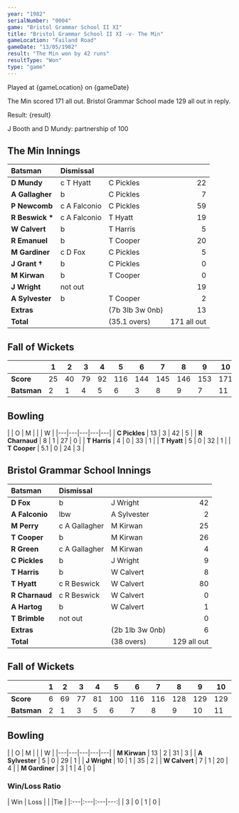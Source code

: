 ```yaml
---
year: "1982"
serialNumber: "0004"
game: "Bristol Grammar School II XI"
title: "Bristol Grammar School II XI -v- The Min"
gameLocation: "Failand Road"
gameDate: "13/05/1982"
result: "The Min won by 42 runs" 
resultType: "Won" 
type: "game"
---
```


Played at {gameLocation} on {gameDate} 

The Min scored 171 all out. Bristol Grammar School made 129 all out in reply.        

Result: {result}

J Booth and D Mundy: partnership of 100
 
## The Min Innings

| Batsman | Dismissal |  |  |
|:---|:---|---|---:|
| **D Mundy** | c T Hyatt | C Pickles | 22 |
| **A Gallagher** | b | C Pickles | 7 |
| **P Newcomb** | c A Falconio | C Pickles | 59 |
| **R Beswick &#42;** | c A Falconio | T Hyatt | 19 |
| **W Calvert** | b | T Harris | 5 |
| **R Emanuel** | b | T Cooper | 20 |
| **M Gardiner** | c D Fox | C Pickles | 5 |
| **J Grant &#8224;** | b | C Pickles | 0 |
| **M Kirwan** | b | T Cooper | 0 |
| **J Wright** | not out | | 19 |
| **A Sylvester** | b | T Cooper | 2 |
| **Extras** | | (7b 3lb 3w 0nb) | 13 |
| **Total** | | (35.1 overs) | 171 all out |

## Fall of Wickets

| | 1 | 2 | 3 | 4 | 5 | 6 | 7 | 8 | 9 | 10 |
|---|---|---|---|---|---|---|---|---|---|---|
| **Score** | 25 | 40 | 79 | 92 | 116 | 144 | 145 | 146 | 153 | 171 |
| **Batsman** | 2 | 1 | 4 | 5 | 6 | 3 | 8 | 9 | 7 | 11 |

## Bowling

| | O | M |  |  | W |
|---|---|---|---|---|
| **C Pickles** | 13 | 3 | 42 | 5 |
| **R Charnaud** | 8 | 1 | 27 | 0 |
| **T Harris** | 4 | 0 | 33 | 1 |
| **T Hyatt** | 5 | 0 | 32 | 1 |
| **T Cooper** | 5.1 | 0 | 24 | 3 |

## Bristol Grammar School Innings

| Batsman | Dismissal |  |  |
|:---|:---|---|---:|
| **D Fox** | b | J Wright | 42 |
| **A Falconio** | lbw | A Sylvester | 2 |
| **M Perry** | c A Gallagher | M Kirwan | 25 |
| **T Cooper** | b | M Kirwan | 26 |
| **R Green** | c A Gallagher | M Kirwan | 4 |
| **C Pickles** | b | J Wright | 9 |
| **T Harris** | b | W Calvert | 8 |
| **T Hyatt** | c R Beswick | W Calvert | 80 |
| **R Charnaud** | c R Beswick | W Calvert | 0 |
| **A Hartog** | b | W Calvert | 1 |
| **T Brimble** | not out | | 0 |
| **Extras** | | (2b 1lb 3w 0nb) | 6 |
| **Total** | | (38 overs) | 129 all out |

## Fall of Wickets

| | 1 | 2 | 3 | 4 | 5 | 6 | 7 | 8 | 9 | 10 |
|---|---|---|---|---|---|---|---|---|---|---|
| **Score** | 6 | 69 | 77 | 81 | 100 | 116 | 116 | 128 | 129 | 129 |
| **Batsman** | 2 | 1 | 3 | 5 | 6 | 7 | 8 | 9 | 10 | 11 |

## Bowling

| | O | M |  |  | W |
|---|---|---|---|---|
| **M Kirwan** | 13 | 2 | 31 | 3 |
| **A Sylvester** | 5 | 0 | 29 | 1 |
| **J Wright** | 10 | 1 | 35 | 2 |
| **W Calvert** | 7 | 1 | 20 | 4 |
| **M Gardiner** | 3 | 1 | 4 | 0 |

### Win/Loss Ratio

| Win | Loss |  |  |Tie |
|:---|:---|:---|---:|
| 3 | 0 | 1 | 0 |
